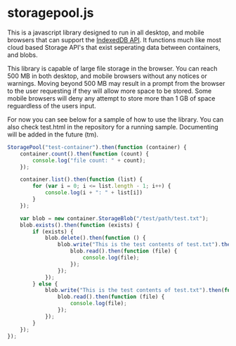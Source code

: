 # storagepool.js

This is a javascript library designed to run in all desktop, and mobile browsers that can support the [IndexedDB API](https://developer.mozilla.org/en-US/docs/Web/API/IndexedDB_API). It functions much like most cloud based Storage API's that exist seperating data between containers, and blobs.

This library is capable of large file storage in the browser. You can reach 500 MB in both desktop, and mobile browsers without any notices or warnings. Moving beyond 500 MB may result in a prompt from the browser to the user requesting if they will allow more space to be stored. Some mobile browsers will deny any attempt to store more than 1 GB of space reguardless of the users input.

For now you can see below for a sample of how to use the library. You can also check test.html in the repository for a running sample. Documenting will be added in the future (tm).

```javascript
StoragePool("test-container").then(function (container) {
    container.count().then(function (count) {
        console.log("file count: " + count);
    });

    container.list().then(function (list) {
        for (var i = 0; i <= list.length - 1; i++) {
            console.log(i + ": " + list[i])
        }
    });

    var blob = new container.StorageBlob("/test/path/test.txt");
    blob.exists().then(function (exists) {
        if (exists) {
            blob.delete().then(function () {
                blob.write("This is the test contents of test.txt").then(function () {
                    blob.read().then(function (file) {
                        console.log(file);
                    });
                });
            });
        } else {
            blob.write("This is the test contents of test.txt").then(function () {
                blob.read().then(function (file) {
                    console.log(file);
                });
            });
        }
    });
});
```